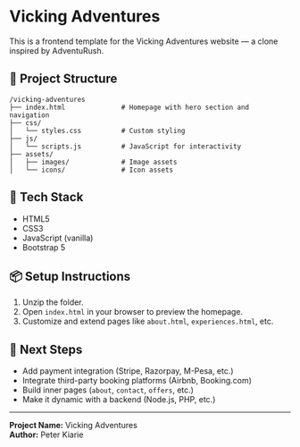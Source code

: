# Vicking Adventures

This is a frontend template for the Vicking Adventures website — a clone inspired by AdventuRush.

## 📁 Project Structure

```
/vicking-adventures
├── index.html              # Homepage with hero section and navigation
├── css/
│   └── styles.css          # Custom styling
├── js/
│   └── scripts.js          # JavaScript for interactivity
├── assets/
│   ├── images/             # Image assets
│   └── icons/              # Icon assets
```

## 🚀 Tech Stack

- HTML5
- CSS3
- JavaScript (vanilla)
- Bootstrap 5

## 📦 Setup Instructions

1. Unzip the folder.
2. Open `index.html` in your browser to preview the homepage.
3. Customize and extend pages like `about.html`, `experiences.html`, etc.

## 📌 Next Steps

- Add payment integration (Stripe, Razorpay, M-Pesa, etc.)
- Integrate third-party booking platforms (Airbnb, Booking.com)
- Build inner pages (`about`, `contact`, `offers`, etc.)
- Make it dynamic with a backend (Node.js, PHP, etc.)

---

**Project Name:** Vicking Adventures  
**Author:** Peter Kiarie